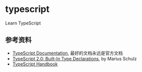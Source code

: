 # typescript
Learn TypeScript

## 参考资料

- [TypeScript Documentation][docs], 最好的文档永远是官方文档
- [TypeScript 2.0: Built-In Type Declarations][type-declarations], by Marius Schulz
- [TypeScript Handbook][handbook]

[docs]: https://www.typescriptlang.org/docs/home.html
[type-declarations]: https://blog.mariusschulz.com/2016/11/25/typescript-2-0-built-in-type-declarations
[handbook]: https://www.typescriptlang.org/docs/handbook/basic-types.html